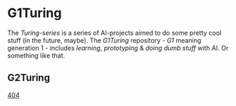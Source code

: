 # G1Turing

The _Turing-series_ is a series of AI-projects aimed to do some pretty cool stuff (in the future, maybe).
The _G1Turing_ repository - _G1_ meaning generation 1 - includes _learning_, _prototyping_ & _doing dumb
stuff_ with AI. Or something like that.

## G2Turing

[404](https://github.com/ZE-100/G2Turing)